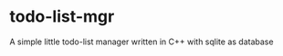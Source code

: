 todo-list-mgr
=============

A simple little todo-list manager written in C++ with sqlite as database
